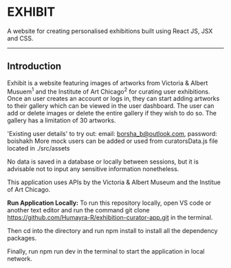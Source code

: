 # EXHIBIT    

A website for creating personalised exhibitions built using React JS, JSX and CSS.  

---

## Introduction

Exhibit is a website featuring images of artworks from Victoria & Albert Musuem<sup>1</sup> and the Institute of Art Chicago<sup>2</sup> for curating user exhibitions. Once an user creates an account or logs in, they can start adding artworks to their gallery which can be viewed in the user dashboard. The user can add or delete images or delete the entire gallery if they wish to do so. The gallery has a limitation of 30 artworks. 

'Existing user details' to try out: email: borsha_b@outlook.com, password: boishakh
More mock users can be added or used from curatorsData.js file located in ./src/assets

No data is saved in a database or locally between sessions, but it is advisable not to input any sensitive information nonetheless.

This application uses APIs by the Victoria & Albert Museum and the Institue of Art Chicago.  

**Run Application Locally:**
To run this repository locally, open VS code or another text editor and run the command git clone https://github.com/Humayra-R/exhibition-curator-app.git in the terminal.

Then cd into the directory and run npm install to install all the dependency packages.

Finally, run npm run dev in the terminal to start the application in local network.